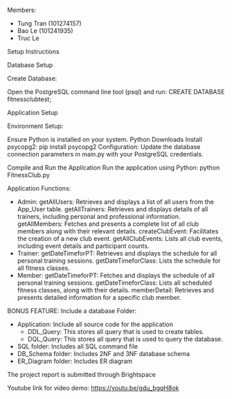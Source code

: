 Members: 
- Tung Tran (101274157)
- Bao Le (101241935)
- Truc Le 


Setup Instructions


Database Setup

Create Database:

Open the PostgreSQL command line tool (psql) and run:
CREATE DATABASE fitnessclubtest;

Application Setup

Environment Setup:

Ensure Python is installed on your system. Python Downloads
Install psycopg2:
pip install psycopg2
Configuration:
Update the database connection parameters in main.py with your PostgreSQL credentials.

Compile and Run the Application
Run the application using Python:
python FitnessClub.py


Application Functions:
  - Admin:
    getAllUsers: Retrieves and displays a list of all users from the App_User table.
    getAllTrainers: Retrieves and displays details of all trainers, including personal and professional information.
    getAllMembers: Fetches and presents a complete list of all club members along with their relevant details.
    createClubEvent:  Facilitates the creation of a new club event.
    getAllClubEvents:  Lists all club events, including event details and participant counts.
  - Trainer:
    getDateTimeforPT: Retrieves and displays the schedule for all personal training sessions.
    getDateTimeforClass: Lists the schedule for all fitness classes.
  - Member:
    getDateTimeforPT: Fetches and displays the schedule of all personal training sessions.
    getDateTimeforClass: Lists all scheduled fitness classes, along with their details.
    memberDetail: Retrieves and presents detailed information for a specific club member.


BONUS FEATURE: Include a database
Folder: 
- Application: Include all source code for the application 
    + DDL_Query: This stores all query that is used to create tables. 
    + DQL_Query: This stores all query that is used to query the database.
- SQL folder: Includes all SQL command file
- DB_Schema folder: Includes 2NF and 3NF database schema
- ER_Diagram folder: Includes ER diagram

The project report is submitted through Brightspace

Youtube link for video demo: https://youtu.be/gdu_bgqH8ok